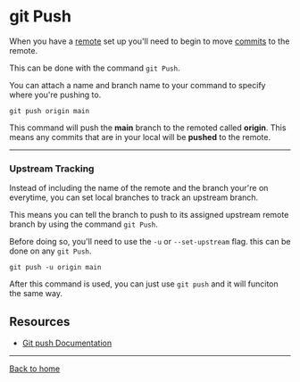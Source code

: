 # git Push

When you have a [remote](./Remote.md) set up you'll need to begin to move [commits](./Commit.md) to the remote.

This can be done with the command `git Push`.

You can attach a name and branch name to your command to specify where you're pushing to.

```
git push origin main
```
This command will push the **main** branch to the remoted called **origin**.
This means any commits that are in your local will be **pushed** to the remote.

---
### Upstream Tracking

Instead of including the name of the remote and the branch your're on everytime, you can set local branches to track an upstream branch.

This means you can tell the branch to push to its assigned upstream remote branch by using the command `git Push`.

Before doing so, you'll need to use the `-u` or `--set-upstream` flag. this can be done on any `git Push`.
```
git push -u origin main
```
After this command is used, you can just use `git push` and it will funciton the same way.

## Resources

- [Git push Documentation](https://git-scm.com/docs/git-push)
---
[Back to home](../README.md)